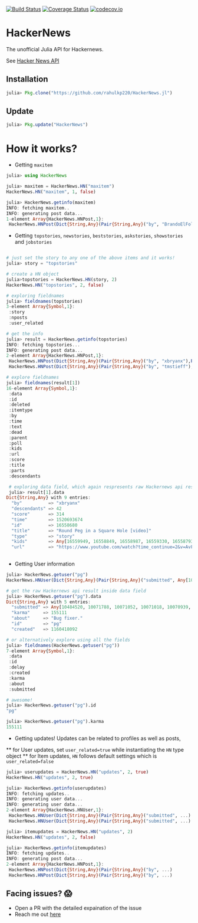 [![Build Status](https://travis-ci.org/rahulkp220/HackerNews.jl.svg?branch=master)](https://travis-ci.org/rahulkp220/HackerNews.jl)
[![Coverage Status](https://coveralls.io/repos/rahulkp220/HackerNews.jl/badge.svg?branch=master&service=github)](https://coveralls.io/github/rahulkp220/HackerNews.jl?branch=master)
[![codecov.io](http://codecov.io/github/rahulkp220/HackerNews.jl/coverage.svg?branch=master)](http://codecov.io/github/rahulkp220/HackerNews.jl?branch=master)

# HackerNews
The unofficial Julia API for Hackernews.

See [Hacker News API](https://github.com/HackerNews/API)

## Installation
```julia
julia> Pkg.clone("https://github.com/rahulkp220/HackerNews.jl")
```

## Update
```julia
julia> Pkg.update("HackerNews")
```

# How it works?

* Getting `maxitem`    
```julia
julia> using HackerNews

julia> maxitem = HackerNews.HN("maxitem")
HackerNews.HN("maxitem", 1, false)

julia> HackerNews.getinfo(maxitem)
INFO: fetching maxitem..
INFO: generating post data...
1-element Array{HackerNews.HNPost,1}:
 HackerNews.HNPost(Dict{String,Any}(Pair{String,Any}("by", "BrandoElFollito"),Pair{String,Any}("time", 1520711666),Pair{String,Any}("id", 16559872),Pair{String,Any}("parent", 16558997),Pair{String,Any}("text", "Thanks for the reference. For a 10-11 yo (if I read &quot;5th grade&quot; correctly) this is actually a surprisingly abstract reaction (all the tragedy aside)"),Pair{String,Any}("type", "comment")), 16559872, nothing, "comment", "BrandoElFollito", 1520711666, "Thanks for the reference. For a 10-11 yo (if I read &quot;5th grade&quot; correctly) this is actually a surprisingly abstract reaction (all the tragedy aside)", nothing, 16558997, nothing, nothing, nothing, nothing, nothing, nothing, nothing)
 ```

* Getting `topstories`, `newstories`, `beststories`, `askstories`, `showstories` and `jobstories`
```julia

# just set the story to any one of the above items and it works!
julia> story = "topstories"

# create a HN object
julia>topstories = HackerNews.HN(story, 2)
HackerNews.HN("topstories", 2, false)

# exploring fieldnames
julia> fieldnames(topstories)
3-element Array{Symbol,1}:
 :story       
 :nposts      
 :user_related

# get the info
julia> result = HackerNews.getinfo(topstories)
INFO: fetching topstories...
INFO: generating post data...
2-element Array{HackerNews.HNPost,1}:
 HackerNews.HNPost(Dict{String,Any}(Pair{String,Any}("by", "xbryanx"),Pair{String,Any}("descendants", 42),Pair{String,Any}("score", 314),Pair{String,Any}("time", 1520693674),Pair{String,Any}("id", 16558680),Pair{String,Any}("title", "Round Peg in a Square Hole [video]"),Pair{String,Any}("type", "story"),Pair{String,Any}("kids", Any[16559949, 16558849, 16559926, 16558987, 16559330, 16558793, 16559410, 16559513, 16558956, 16559479, 16559863]),Pair{String,Any}("url", "https://www.youtube.com/watch?time_continue=2&v=AvFNCNOyZeE")), 16558680, nothing, "story", "xbryanx", 1520693674, nothing, nothing, nothing, nothing, Any[16559949, 16558849, 16559926, 16558987, 16559330, 16558793, 16559410, 16559513, 16558956, 16559479, 16559863], "https://www.youtube.com/watch?time_continue=2&v=AvFNCNOyZeE", 314, "Round Peg in a Square Hole [video]", nothing, 42)
 HackerNews.HNPost(Dict{String,Any}(Pair{String,Any}("by", "tmstieff"),Pair{String,Any}("descendants", 20),Pair{String,Any}("score", 88),Pair{String,Any}("time", 1520698550),Pair{String,Any}("id", 16559004),Pair{String,Any}("title", "Literate Devops with Emacs Org-Mode"),Pair{String,Any}("type", "story"),Pair{String,Any}("kids", Any[16559433, 16559487, 16559561]),Pair{String,Any}("url", "http://howardism.org/Technical/Emacs/literate-devops.html")), 16559004, nothing, "story", "tmstieff", 1520698550, nothing, nothing, nothing, nothing, Any[16559433, 16559487, 16559561], "http://howardism.org/Technical/Emacs/literate-devops.html", 88, "Literate Devops with Emacs Org-Mode", nothing, 20)                                                                           

# explore fieldnames
julia> fieldnames(result[1])
16-element Array{Symbol,1}:
 :data       
 :id         
 :deleted    
 :itemtype   
 :by         
 :time       
 :text       
 :dead       
 :parent     
 :poll       
 :kids       
 :url        
 :score      
 :title      
 :parts      
 :descendants

 # exploring data field, which again respresents raw Hackernews api results
 julia> result[1].data
Dict{String,Any} with 9 entries:
  "by"          => "xbryanx"
  "descendants" => 42
  "score"       => 314
  "time"        => 1520693674
  "id"          => 16558680
  "title"       => "Round Peg in a Square Hole [video]"
  "type"        => "story"
  "kids"        => Any[16559949, 16558849, 16558987, 16559330, 16558793, 16559410, 16559513, 16558956, 16559479, 16559863, 16559926]
  "url"         => "https://www.youtube.com/watch?time_continue=2&v=AvFNCNOyZeE"
                                                        
```

* Getting User information

```julia
julia> HackerNews.getuser("pg")
HackerNews.HNUser(Dict{String,Any}(Pair{String,Any}("submitted", Any[10484520, 10071788, 10071052, 10071018, 10070939, 10070787, 10070703, 10070527, 10070299, 10070175  …  36, 34, 31, 22, 20, 19, 17, 16, 14, 1]),Pair{String,Any}("karma", 155111),Pair{String,Any}("about", "Bug fixer."),Pair{String,Any}("id", "pg"),Pair{String,Any}("created", 1160418092)), "pg", nothing, 1160418092, 155111, "Bug fixer.", Any[10484520, 10071788, 10071052, 10071018, 10070939, 10070787, 10070703, 10070527, 10070299, 10070175  …  36, 34, 31, 22, 20, 19, 17, 16, 14, 1])

# get the raw Hackernews api result inside data field
julia> HackerNews.getuser("pg").data
Dict{String,Any} with 5 entries:
  "submitted" => Any[10484520, 10071788, 10071052, 10071018, 10070939, 10070787, 10070703, 10070527, 10070299, 10070175  …  36, 34, 31, 22, …
  "karma"     => 155111
  "about"     => "Bug fixer."
  "id"        => "pg"
  "created"   => 1160418092 

# or alternatively explore using all the fields
julia> fieldnames(HackerNews.getuser("pg"))
7-element Array{Symbol,1}:
 :data     
 :id       
 :delay    
 :created  
 :karma    
 :about    
 :submitted

# awesome!
julia> HackerNews.getuser("pg").id
"pg"

julia> HackerNews.getuser("pg").karma
155111
```

* Getting updates!
Updates can be related to profiles as well as posts,

** for User updates, set `user_related=true` while instantiating the `HN` type object
** for Item updates, `HN` follows default settings which is `user_related=false`

```julia
julia> userupdates = HackerNews.HN("updates", 2, true)
HackerNews.HN("updates", 2, true)

julia> HackerNews.getinfo(userupdates)
INFO: fetching updates..
INFO: generating user data...
INFO: generating user data...
2-element Array{HackerNews.HNUser,1}:
 HackerNews.HNUser(Dict{String,Any}(Pair{String,Any}("submitted", ...)                                  
 HackerNews.HNUser(Dict{String,Any}(Pair{String,Any}("submitted", ...)

julia> itemupdates = HackerNews.HN("updates", 2)
HackerNews.HN("updates", 2, false)

julia> HackerNews.getinfo(itemupdates)
INFO: fetching updates..
INFO: generating post data...
2-element Array{HackerNews.HNPost,1}:
 HackerNews.HNPost(Dict{String,Any}(Pair{String,Any}("by", ...)
 HackerNews.HNPost(Dict{String,Any}(Pair{String,Any}("by", ...)                                                     
```

## Facing issues? :scream:
* Open a PR with the detailed expaination of the issue
* Reach me out [here](https://www.rahullakhanpal.in")

